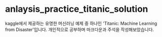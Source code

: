 # anlaysis_practice_titanic_solution
kaggle에서 제공하는 유명한 머신러닝 예제 중 하나인 'Titanic: Machine Learning from Disaster'입니다. 개인적으로 공부하며 마크다운과 주석을 작성해보았습니다.
